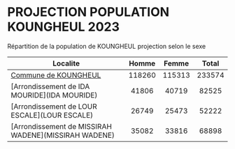 # PROJECTION POPULATION KOUNGHEUL 2023
	
Répartition de la population de KOUNGHEUL projection selon le sexe
	
| Localite  | Homme | Femme | Total |
| --------- |:-----:|:-----:|:-----:|
| [Commune de KOUNGHEUL](KOUNGHEUL) | 118260 | 115313 | 233574 |
| [Arrondissement de IDA MOURIDE](IDA MOURIDE) | 41806 | 40719 | 82525 |
| [Arrondissement de LOUR ESCALE](LOUR ESCALE) | 26749 | 25473 | 52222 |
| [Arrondissement de MISSIRAH WADENE](MISSIRAH WADENE) | 35082 | 33816 | 68898 |
